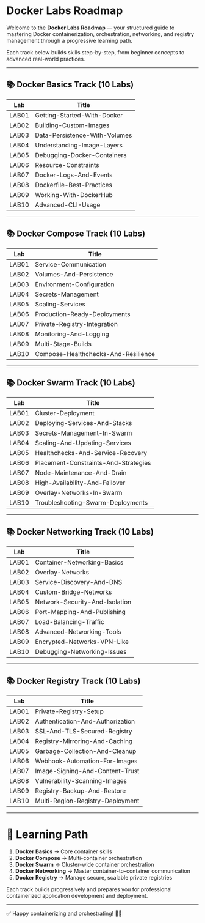 # Docker Labs Roadmap

Welcome to the **Docker Labs Roadmap** — your structured guide to mastering Docker containerization, orchestration, networking, and registry management through a progressive learning path.

Each track below builds skills step-by-step, from beginner concepts to advanced real-world practices.

---

## 📚 Docker Basics Track (10 Labs)

| Lab    | Title                             |
|--------|-----------------------------------|
| LAB01  | Getting-Started-With-Docker       |
| LAB02  | Building-Custom-Images            |
| LAB03  | Data-Persistence-With-Volumes     |
| LAB04  | Understanding-Image-Layers        |
| LAB05  | Debugging-Docker-Containers       |
| LAB06  | Resource-Constraints              |
| LAB07  | Docker-Logs-And-Events             |
| LAB08  | Dockerfile-Best-Practices          |
| LAB09  | Working-With-DockerHub             |
| LAB10  | Advanced-CLI-Usage                 |

---

## 📚 Docker Compose Track (10 Labs)

| Lab    | Title                             |
|--------|-----------------------------------|
| LAB01  | Service-Communication             |
| LAB02  | Volumes-And-Persistence           |
| LAB03  | Environment-Configuration         |
| LAB04  | Secrets-Management                |
| LAB05  | Scaling-Services                  |
| LAB06  | Production-Ready-Deployments       |
| LAB07  | Private-Registry-Integration      |
| LAB08  | Monitoring-And-Logging            |
| LAB09  | Multi-Stage-Builds                 |
| LAB10  | Compose-Healthchecks-And-Resilience |

---

## 📚 Docker Swarm Track (10 Labs)

| Lab    | Title                             |
|--------|-----------------------------------|
| LAB01  | Cluster-Deployment                |
| LAB02  | Deploying-Services-And-Stacks      |
| LAB03  | Secrets-Management-In-Swarm       |
| LAB04  | Scaling-And-Updating-Services     |
| LAB05  | Healthchecks-And-Service-Recovery |
| LAB06  | Placement-Constraints-And-Strategies |
| LAB07  | Node-Maintenance-And-Drain         |
| LAB08  | High-Availability-And-Failover    |
| LAB09  | Overlay-Networks-In-Swarm         |
| LAB10  | Troubleshooting-Swarm-Deployments |

---

## 📚 Docker Networking Track (10 Labs)

| Lab    | Title                             |
|--------|-----------------------------------|
| LAB01  | Container-Networking-Basics       |
| LAB02  | Overlay-Networks                  |
| LAB03  | Service-Discovery-And-DNS         |
| LAB04  | Custom-Bridge-Networks            |
| LAB05  | Network-Security-And-Isolation    |
| LAB06  | Port-Mapping-And-Publishing       |
| LAB07  | Load-Balancing-Traffic             |
| LAB08  | Advanced-Networking-Tools         |
| LAB09  | Encrypted-Networks-VPN-Like        |
| LAB10  | Debugging-Networking-Issues        |

---

## 📚 Docker Registry Track (10 Labs)

| Lab    | Title                             |
|--------|-----------------------------------|
| LAB01  | Private-Registry-Setup            |
| LAB02  | Authentication-And-Authorization  |
| LAB03  | SSL-And-TLS-Secured-Registry      |
| LAB04  | Registry-Mirroring-And-Caching    |
| LAB05  | Garbage-Collection-And-Cleanup    |
| LAB06  | Webhook-Automation-For-Images     |
| LAB07  | Image-Signing-And-Content-Trust   |
| LAB08  | Vulnerability-Scanning-Images     |
| LAB09  | Registry-Backup-And-Restore       |
| LAB10  | Multi-Region-Registry-Deployment  |

---

# 🚀 Learning Path

1. **Docker Basics** → Core container skills
2. **Docker Compose** → Multi-container orchestration
3. **Docker Swarm** → Cluster-wide container orchestration
4. **Docker Networking** → Master container-to-container communication
5. **Docker Registry** → Manage secure, scalable private registries

Each track builds progressively and prepares you for professional containerized application development and deployment.

---

✅ Happy containerizing and orchestrating! 🐳🚀

